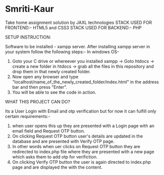 # Smriti-Kaur
Take home assignment solution by JAXL technologies
STACK USED FOR FRONTEND:- HTML5 and CSS3
STACK USED FOR BACKEND:- PHP


SETUP INSTRUCTION:

Software to be installed - xampp server.
After installing xampp server in your system follow the following steps:-
In windows OS-
1. Goto your C drive or whereever you installed xampp -> Goto htdocs -> create a new folder in htdocs -> grab all the files in this repository and drop them in that newly created folder.
2. Now open any browser and type "localhost/name_of_the_newly_created_folder/index.html" in the address bar and then press "Enter".  
3. You will be able to see the code in action.


WHAT THIS PROJECT CAN DO?

Its a User Login with Email and otp verification but for now it can fulfill only certain requirements:-
1. when user opens this up they are presented with a Login page with an email field and Request OTP button.
2. On clicking Request OTP button user's details are updated in the database and are presented with Verify OTP page.
4. In other words when uer clicks on Request OTP button they are redirected to index.php file where they are presented with a new page which asks them to add otp for verifiction.
5. On clicking Verify OTP button the user is again directed to index.php page and are displayed the with the content.

